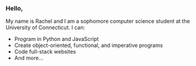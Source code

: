 ### Hello,
 My name is Rachel and I am a sophomore computer science student at the University of Connecticut. I can:

 - Program in Python and JavaScript 
 - Create object-oriented, functional, and imperative programs
 - Code full-stack websites
 - And more...
